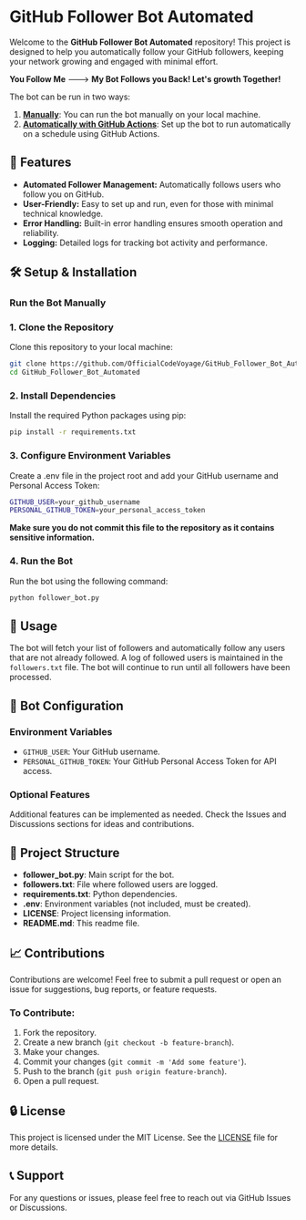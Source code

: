# GitHub Follower Bot Automated

Welcome to the **GitHub Follower Bot Automated** repository! This project is designed to help you automatically follow your GitHub followers, keeping your network growing and engaged with minimal effort.

**You Follow Me** ---> **My Bot Follows you Back! Let's growth Together!**

The bot can be run in two ways:
1. **[Manually](#run-the-bot-manually)**: You can run the bot manually on your local machine.
2. **[Automatically with GitHub Actions](#github-actions-workflow-setup)**: Set up the bot to run automatically on a schedule using GitHub Actions.


## 🚀 Features

- **Automated Follower Management:** Automatically follows users who follow you on GitHub.
- **User-Friendly:** Easy to set up and run, even for those with minimal technical knowledge.
- **Error Handling:** Built-in error handling ensures smooth operation and reliability.
- **Logging:** Detailed logs for tracking bot activity and performance.


## 🛠️ Setup & Installation
### Run the Bot Manually

### 1. Clone the Repository
Clone this repository to your local machine:
```bash
git clone https://github.com/OfficialCodeVoyage/GitHub_Follower_Bot_Automated.git
cd GitHub_Follower_Bot_Automated
```

### 2. Install Dependencies
Install the required Python packages using pip:
```bash
pip install -r requirements.txt
```

### 3. Configure Environment Variables
Create a .env file in the project root and add your GitHub username and Personal Access Token:
```bash
GITHUB_USER=your_github_username
PERSONAL_GITHUB_TOKEN=your_personal_access_token
```
**Make sure you do not commit this file to the repository as it contains sensitive information.**

### 4. Run the Bot
Run the bot using the following command:
```bash
python follower_bot.py
```

## 📝 Usage

The bot will fetch your list of followers and automatically follow any users that are not already followed.
A log of followed users is maintained in the `followers.txt` file.
The bot will continue to run until all followers have been processed.

## 🤖 Bot Configuration

### Environment Variables
- `GITHUB_USER`: Your GitHub username.
- `PERSONAL_GITHUB_TOKEN`: Your GitHub Personal Access Token for API access.

### Optional Features
Additional features can be implemented as needed. Check the Issues and Discussions sections for ideas and contributions.

## 📂 Project Structure

- **follower_bot.py**: Main script for the bot.
- **followers.txt**: File where followed users are logged.
- **requirements.txt**: Python dependencies.
- **.env**: Environment variables (not included, must be created).
- **LICENSE**: Project licensing information.
- **README.md**: This readme file.

## 📈 Contributions

Contributions are welcome! Feel free to submit a pull request or open an issue for suggestions, bug reports, or feature requests.

### To Contribute:
1. Fork the repository.
2. Create a new branch (`git checkout -b feature-branch`).
3. Make your changes.
4. Commit your changes (`git commit -m 'Add some feature'`).
5. Push to the branch (`git push origin feature-branch`).
6. Open a pull request.

## 🔒 License

This project is licensed under the MIT License. See the [LICENSE](LICENSE) file for more details.

## 📞 Support

For any questions or issues, please feel free to reach out via GitHub Issues or Discussions.




